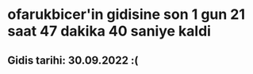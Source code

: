 # ofarukbicer'in gidisine son 1 gun 21 saat 47 dakika 40 saniye kaldi

## Gidis tarihi: 30.09.2022 :(